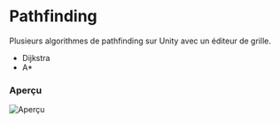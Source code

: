 # Pathfinding

Plusieurs algorithmes de pathfinding sur Unity avec un éditeur de grille.

* Dijkstra
* A*

### Aperçu

![Aperçu](/Images/Aperçu.png)
